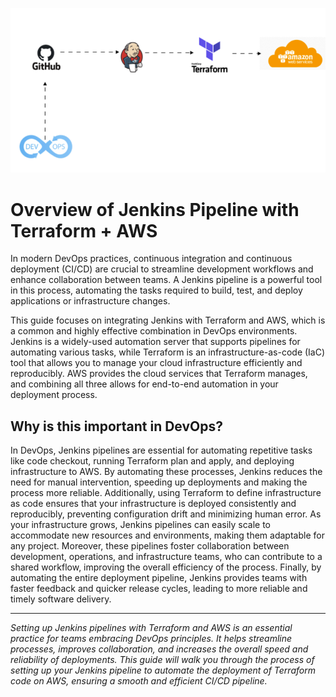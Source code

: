 ![alt text](Images/devops.png)

# Overview of Jenkins Pipeline with Terraform + AWS

In modern DevOps practices, continuous integration and continuous deployment (CI/CD) are crucial to streamline development workflows and enhance collaboration between teams. A Jenkins pipeline is a powerful tool in this process, automating the tasks required to build, test, and deploy applications or infrastructure changes.

This guide focuses on integrating Jenkins with Terraform and AWS, which is a common and highly effective combination in DevOps environments. Jenkins is a widely-used automation server that supports pipelines for automating various tasks, while Terraform is an infrastructure-as-code (IaC) tool that allows you to manage your cloud infrastructure efficiently and reproducibly. AWS provides the cloud services that Terraform manages, and combining all three allows for end-to-end automation in your deployment process.

## Why is this important in DevOps?

In DevOps, Jenkins pipelines are essential for automating repetitive tasks like code checkout, running Terraform plan and apply, and deploying infrastructure to AWS. By automating these processes, Jenkins reduces the need for manual intervention, speeding up deployments and making the process more reliable. Additionally, using Terraform to define infrastructure as code ensures that your infrastructure is deployed consistently and reproducibly, preventing configuration drift and minimizing human error. As your infrastructure grows, Jenkins pipelines can easily scale to accommodate new resources and environments, making them adaptable for any project. Moreover, these pipelines foster collaboration between development, operations, and infrastructure teams, who can contribute to a shared workflow, improving the overall efficiency of the process. Finally, by automating the entire deployment pipeline, Jenkins provides teams with faster feedback and quicker release cycles, leading to more reliable and timely software delivery.

---

*Setting up Jenkins pipelines with Terraform and AWS is an essential practice for teams embracing DevOps principles. It helps streamline processes, improves collaboration, and increases the overall speed and reliability of deployments. This guide will walk you through the process of setting up your Jenkins pipeline to automate the deployment of Terraform code on AWS, ensuring a smooth and efficient CI/CD pipeline.*
